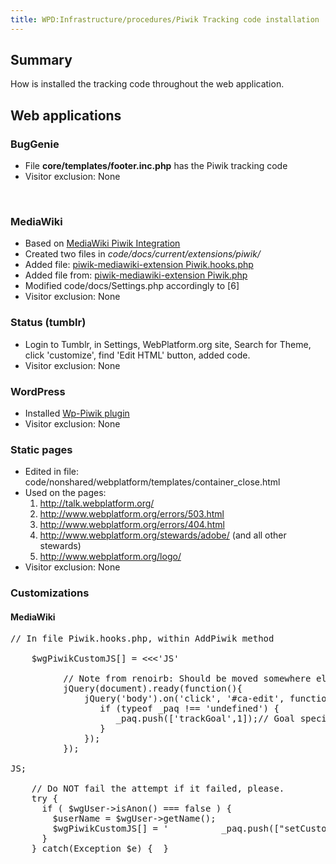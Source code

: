 ```yaml
---
title: WPD:Infrastructure/procedures/Piwik Tracking code installation
---
```

<h2><span class="mw-headline" id="Summary">Summary</span></h2>
<p>How is installed the tracking code throughout the web application.
</p>
<h2><span class="mw-headline" id="Web_applications">Web applications</span></h2>
<h3><span class="mw-headline" id="BugGenie">BugGenie</span></h3>
<ul><li> File <b>core/templates/footer.inc.php</b> has the Piwik tracking code</li>
<li> Visitor exclusion: None</li></ul>
<p><br />
</p>
<h3><span class="mw-headline" id="MediaWiki">MediaWiki</span></h3>
<ul><li> Based on <a class="external text" href="http://www.mediawiki.org/wiki/Extension:Piwik_Integration">MediaWiki Piwik Integration</a></li>
<li> Created two files in <i>code/docs/current/extensions/piwik/</i></li>
<li> Added file:  <a rel="nofollow" class="external text" href="https://raw.github.com/DaSchTour/piwik-mediawiki-extension/master/Piwik.php">piwik-mediawiki-extension Piwik.hooks.php</a></li>
<li> Added file from: <a rel="nofollow" class="external text" href="https://raw.github.com/DaSchTour/piwik-mediawiki-extension/master/Piwik.php">piwik-mediawiki-extension Piwik.php</a></li>
<li> Modified code/docs/Settings.php accordingly to [6]</li>
<li> Visitor exclusion: None</li></ul>
<h3><span class="mw-headline" id="Status_.28tumblr.29">Status (tumblr)</span></h3>
<ul><li> Login to Tumblr, in Settings, WebPlatform.org site, Search for Theme, click 'customize', find 'Edit HTML' button, added code.</li>
<li> Visitor exclusion: None</li></ul>
<h3><span class="mw-headline" id="WordPress">WordPress</span></h3>
<ul><li> Installed <a rel="nofollow" class="external text" href="http://wordpress.org/plugins/wp-piwik/">Wp-Piwik plugin</a></li>
<li> Visitor exclusion: None</li></ul>
<h3><span class="mw-headline" id="Static_pages">Static pages</span></h3>
<ul><li> Edited in file: code/nonshared/webplatform/templates/container_close.html</li>
<li> Used on the pages:
<ol><li> <a rel="nofollow" class="external free" href="http://talk.webplatform.org/">http://talk.webplatform.org/</a></li>
<li> <a rel="nofollow" class="external free" href="http://www.webplatform.org/errors/503.html">http://www.webplatform.org/errors/503.html</a></li>
<li> <a rel="nofollow" class="external free" href="http://www.webplatform.org/errors/404.html">http://www.webplatform.org/errors/404.html</a></li>
<li> <a rel="nofollow" class="external free" href="http://www.webplatform.org/stewards/adobe/">http://www.webplatform.org/stewards/adobe/</a> (and all other stewards)</li>
<li> <a rel="nofollow" class="external free" href="http://www.webplatform.org/logo/">http://www.webplatform.org/logo/</a></li></ol></li>
<li> Visitor exclusion: None</li></ul>
<h3><span class="mw-headline" id="Customizations">Customizations</span></h3>
<h4><span class="mw-headline" id="MediaWiki_2">MediaWiki</span></h4>
<div dir="ltr" class="mw-geshi mw-code mw-content-ltr"><div class="html5 source-html5"><pre class="de1">// In file Piwik.hooks.php, within AddPiwik method
&#160;
    $wgPiwikCustomJS[] = <span class="sc2">&lt;&lt;&lt;<span class="st0">'JS'</span></span>
&#160;
<span class="sc2">          <span class="sy0">//</span> Note from renoirb: Should be moved somewhere else soon</span>
<span class="sc2">          jQuery<span class="br0">&#40;</span>document<span class="br0">&#41;</span>.ready<span class="br0">&#40;</span>function<span class="br0">&#40;</span><span class="br0">&#41;</span><span class="br0">&#123;</span></span>
<span class="sc2">              jQuery<span class="br0">&#40;</span><span class="st0">'body'</span><span class="br0">&#41;</span>.on<span class="br0">&#40;</span><span class="st0">'click'</span>, <span class="st0">'#ca-edit'</span>, function<span class="br0">&#40;</span><span class="br0">&#41;</span><span class="br0">&#123;</span></span>
<span class="sc2">                 if <span class="br0">&#40;</span>typeof _paq&#160;!<span class="sy0">==</span> <span class="st0">'undefined'</span><span class="br0">&#41;</span> <span class="br0">&#123;</span></span>
<span class="sc2">                    _paq.push<span class="br0">&#40;</span><span class="br0">&#91;</span><span class="st0">'trackGoal'</span>,<span class="nu0">1</span><span class="br0">&#93;</span><span class="br0">&#41;</span>;<span class="sy0">//</span> Goal specific to edit a page</span>
<span class="sc2">                 <span class="br0">&#125;</span></span>
<span class="sc2">              <span class="br0">&#125;</span><span class="br0">&#41;</span>;</span>
<span class="sc2">          <span class="br0">&#125;</span><span class="br0">&#41;</span>;</span>
&#160;
<span class="sc2">JS;</span>
&#160;
<span class="sc2">    <span class="sy0">//</span> Do NOT fail the attempt if it failed, please.</span>
<span class="sc2">    try <span class="br0">&#123;</span></span>
<span class="sc2">      if <span class="br0">&#40;</span> $wgUser-&gt;</span>isAnon() === false ) {
        $userName = $wgUser-&gt;getName();
        $wgPiwikCustomJS[] = '          _paq.push([&quot;setCustomVariable&quot;,1,&quot;username&quot;,&quot;'.$userName.'&quot;, &quot;visit&quot;]);'.PHP_EOL;
      }
    } catch(Exception $e) {  }</pre></div></div>

<!-- Saved in parser cache with key wpwiki:pcache:idhash:10320-0!*!*!!*!*!*!esi=1 and timestamp 20150731184552 and revision id 40828
 -->
